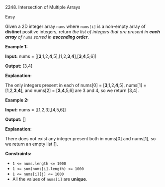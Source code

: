 2248\. Intersection of Multiple Arrays

Easy

Given a 2D integer array `nums` where `nums[i]` is a non-empty array of **distinct** positive integers, return _the list of integers that are present in **each array** of_ `nums` _sorted in **ascending order**_.

**Example 1:**

**Input:** nums = [[**3**,1,2,**4**,5],[1,2,**3**,**4**],[**3**,**4**,5,6]]

**Output:** [3,4]

**Explanation:** 

The only integers present in each of nums[0] = [**3**,1,2,**4**,5], nums[1] = [1,2,**3**,**4**], and nums[2] = [**3**,**4**,5,6] are 3 and 4, so we return [3,4].

**Example 2:**

**Input:** nums = [[1,2,3],[4,5,6]]

**Output:** []

**Explanation:** 

There does not exist any integer present both in nums[0] and nums[1], so we return an empty list [].

**Constraints:**

* `1 <= nums.length <= 1000`
* `1 <= sum(nums[i].length) <= 1000`
* `1 <= nums[i][j] <= 1000`
* All the values of `nums[i]` are **unique**.
